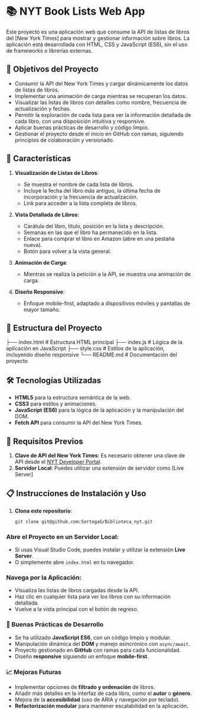 # 📚 NYT Book Lists Web App

Este proyecto es una aplicación web que consume la API de listas de libros del [New York Times] para mostrar y gestionar información sobre libros. La aplicación está desarrollada con HTML, CSS y JavaScript (ES6), sin el uso de frameworks o librerías externas.

## 🎯 Objetivos del Proyecto

- Consumir la API del New York Times y cargar dinámicamente los datos de listas de libros.
- Implementar una animación de carga mientras se recuperan los datos.
- Visualizar las listas de libros con detalles como nombre, frecuencia de actualización y fechas.
- Permitir la exploración de cada lista para ver la información detallada de cada libro, con una disposición intuitiva y responsive.
- Aplicar buenas prácticas de desarrollo y código limpio.
- Gestionar el proyecto desde el inicio en GitHub con ramas, siguiendo principios de colaboración y versionado.

## 🚀 Características

1. **Visualización de Listas de Libros**: 
   - Se muestra el nombre de cada lista de libros.
   - Incluye la fecha del libro más antiguo, la última fecha de incorporación y la frecuencia de actualización.
   - Link para acceder a la lista completa de libros.

2. **Vista Detallada de Libros**:
   - Carátula del libro, título, posición en la lista y descripción.
   - Semanas en las que el libro ha permanecido en la lista.
   - Enlace para comprar el libro en Amazon (abre en una pestaña nueva).
   - Botón para volver a la vista general.

3. **Animación de Carga**:
   - Mientras se realiza la petición a la API, se muestra una animación de carga.

4. **Diseño Responsive**:
   - Enfoque mobile-first, adaptado a dispositivos móviles y pantallas de mayor tamaño.

## 📂 Estructura del Proyecto

├── index.html # Estructura HTML principal ├── index.js # Lógica de la aplicación en JavaScript ├── style.css # Estilos de la aplicación, incluyendo diseño responsive └── README.md # Documentación del proyecto


## 🛠️ Tecnologías Utilizadas

- **HTML5** para la estructura semántica de la web.
- **CSS3** para estilos y animaciones.
- **JavaScript (ES6)** para la lógica de la aplicación y la manipulación del DOM.
- **Fetch API** para consumir la API del New York Times.

## 🚧 Requisitos Previos

1. **Clave de API del New York Times**: Es necesario obtener una clave de API desde el [NYT Developer Portal](https://developer.nytimes.com/).
2. **Servidor Local**: Puedes utilizar una extensión de servidor como [Live Server]

## 📋 Instrucciones de Instalación y Uso

1. **Clona este repositorio**:

   ```bash
   git clone git@github.com:SortegaG/Biblioteca_nyt.git
   ```


### Abre el Proyecto en un Servidor Local:

- Si usas Visual Studio Code, puedes instalar y utilizar la extensión **Live Server**.
- O simplemente abre `index.html` en tu navegador.

### Navega por la Aplicación:

- Visualiza las listas de libros cargadas desde la API.
- Haz clic en cualquier lista para ver los libros con su información detallada.
- Vuelve a la vista principal con el botón de regreso.

### 📏 Buenas Prácticas de Desarrollo

- Se ha utilizado **JavaScript ES6**, con un código limpio y modular.
- Manipulación dinámica del **DOM** y manejo asincrónico con `async/await`.
- Proyecto gestionado en **GitHub** con ramas para cada funcionalidad.
- Diseño **responsive** siguiendo un enfoque **mobile-first**.

### 📈 Mejoras Futuras

- Implementar opciones de **filtrado y ordenación** de libros.
- Añadir más detalles en la interfaz de cada libro, como el **autor** o **género**.
- Mejora de la **accesibilidad** (uso de ARIA y navegación por teclado).
- **Refactorización modular** para mantener escalabilidad en la aplicación.
